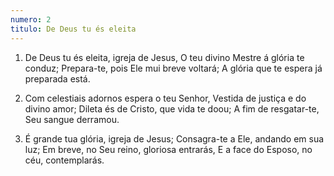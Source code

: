 ```yaml
---
numero: 2
titulo: De Deus tu és eleita
---
```

1. De Deus tu és eleita, igreja de Jesus,
   O teu divino Mestre á glória te conduz;
   Prepara-te, pois Ele mui breve voltará;
   A glória que te espera já preparada está.

2. Com celestiais adornos espera o teu Senhor,
   Vestida de justiça e do divino amor;
   Dileta és de Cristo, que vida te doou;
   A fim de resgatar-te, Seu sangue derramou.

3. É grande tua glória, igreja de Jesus;
   Consagra-te a Ele, andando em sua luz;
   Em breve, no Seu reino, gloriosa entrarás,
   E a face do Esposo, no céu, contemplarás.
